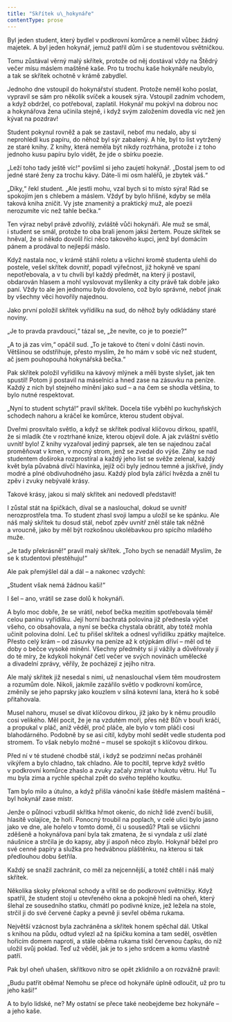 ```yaml
---
title: "Skřítek u\_hokynáře"
contentType: prose
---
```


  

Byl jeden student, který bydlel v podkrovní komůrce a neměl vůbec žádný majetek. A byl jeden hokynář, jemuž patřil dům i se studentovou světničkou.

Tomu zůstával věrný malý skřítek, protože od něj dostával vždy na Štědrý večer mísu máslem maštěné kaše. Pro tu trochu kaše hokynáře neubylo, a tak se skřítek ochotně v krámě zabydlel.

Jednoho dne vstoupil do hokynářství student. Protože neměl koho poslat, vypravil se sám pro několik svíček a kousek sýra. Vstoupil zadním vchodem, a když obdržel, co potřeboval, zaplatil. Hokynář mu pokývl na dobrou noc a hokynářova žena učinila stejně, i když svým založením dovedla víc než jen kývat na pozdrav!

Student pokynul rovněž a pak se zastavil, neboť mu nedalo, aby si neprohlédl kus papíru, do něhož byl sýr zabalený. A hle, byl to list vytržený ze staré knihy. Z knihy, která neměla být nikdy roztrhána, protože i z toho jednoho kusu papíru bylo vidět, že jde o sbírku poezie.

„Leží toho tady ještě víc!“ povšiml si jeho zaujetí hokynář. „Dostal jsem to od jedné staré ženy za trochu kávy. Dáte-li mi osm haléřů, je zbytek váš.“

„Díky,“ řekl student. „Ale jestli mohu, vzal bych si to místo sýra! Rád se spokojím jen s chlebem a máslem. Vždyť by bylo hříšné, kdyby se měla taková kniha zničit. Vy jste znamenitý a praktický muž, ale poezii nerozumíte víc než tahle bečka.“

Ten výraz nebyl právě zdvořilý, zvláště vůči hokynáři. Ale muž se smál, i student se smál, protože to oba brali jenom jaksi žertem. Pouze skřítek se hněval, že si někdo dovolil říci něco takového kupci, jenž byl domácím pánem a prodával to nejlepší máslo.

Když nastala noc, v krámě stáhli roletu a všichni kromě studenta ulehli do postele, vešel skřítek dovnitř, popadl výřečnost, již hokyně ve spaní nepotřebovala, a v tu chvíli byl každý předmět, na který ji postavil, obdarován hlasem a mohl vyslovovat myšlenky a city právě tak dobře jako paní. Vždy to ale jen jednomu bylo dovoleno, což bylo správné, neboť jinak by všechny věci hovořily najednou.

Jako první položil skřítek vyřídilku na sud, do něhož byly odkládány staré noviny.

„Je to pravda pravdoucí,“ tázal se, „že nevíte, co je to poezie?“

„A to já zas vím,“ opáčil sud. „To je takové to čtení v dolní části novin. Většinou se odstřihuje, přesto myslím, že ho mám v sobě víc než student, ač jsem pouhopouhá hokynářská bečka.“

Pak skřítek položil vyřídilku na kávový mlýnek a měli byste slyšet, jak ten spustil! Potom ji postavil na máselnici a hned zase na zásuvku na peníze. Každý z nich byl stejného mínění jako sud – a na čem se shodla většina, to bylo nutné respektovat.

„Nyní to student schytá!“ pravil skřítek. Docela tiše vyběhl po kuchyňských schodech nahoru a kráčel ke komůrce, kterou student obýval.

Dveřmi prosvítalo světlo, a když se skřítek podíval klíčovou dírkou, spatřil, že si mladík čte v roztrhané knize, kterou objevil dole. A jak zvláštní světlo uvnitř bylo! Z knihy vyzařoval jediný paprsek, ale ten se najednou začal proměňovat v kmen, v mocný strom, jenž se zvedal do výše. Záhy se nad studentem doširoka rozprostíral a každý jeho list se svěže zelenal, každý květ byla půvabná dívčí hlavinka, jejíž oči byly jednou temné a jiskřivé, jindy modré a plné obdivuhodného jasu. Každý plod byla zářící hvězda a zněl tu zpěv i zvuky nebývalé krásy.

Takové krásy, jakou si malý skřítek ani nedovedl představit!

I zůstal stát na špičkách, díval se a naslouchal, dokud se uvnitř nerozprostřela tma. To student zhasl svoji lampu a uložil se ke spánku. Ale náš malý skřítek tu dosud stál, neboť zpěv uvnitř zněl stále tak něžně a vroucně, jako by měl být rozkošnou ukolébavkou pro spícího mladého muže.

„Je tady překrásně!“ pravil malý skřítek. „Toho bych se nenadál! Myslím, že se k studentovi přestěhuju!“

Ale pak přemýšlel dál a dál – a nakonec vzdychl:

„Student však nemá žádnou kaši!“

I šel – ano, vrátil se zase dolů k hokynáři.

A bylo moc dobře, že se vrátil, neboť bečka mezitím spotřebovala téměř celou paninu vyřídilku. Její horní bachratá polovina již přednesla výčet všeho, co obsahovala, a nyní se bečka chystala obrátit, aby totéž mohla učinit polovina dolní. Leč tu přišel skřítek a odnesl vyřídilku zpátky majitelce. Přesto celý krám – od zásuvky na peníze až k otýpkám dříví – měl od té doby o bečce vysoké mínění. Všechny předměty si jí vážily a důvěřovaly jí do té míry, že kdykoli hokynář četl večer ve svých novinách umělecké a divadelní zprávy, věřily, že pocházejí z jejího nitra.

Ale malý skřítek již nesedal s nimi, už nenaslouchal všem těm moudrostem a rozumům dole. Nikoli, jakmile zazářilo světlo v podkrovní komůrce, změnily se jeho paprsky jako kouzlem v silná kotevní lana, která ho k sobě přitahovala.

Musel nahoru, musel se dívat klíčovou dírkou, jíž jako by k němu proudilo cosi velikého. Měl pocit, že je na vzdutém moři, přes něž Bůh v bouři kráčí, a propukal v pláč, aniž věděl, proč pláče, ale bylo v tom pláči cosi blahodárného. Podobně by se asi cítil, kdyby mohl sedět vedle studenta pod stromem. To však nebylo možné – musel se spokojit s klíčovou dírkou.

Před ní v té studené chodbě stál, i když se podzimní nečas proháněl vikýřem a bylo chladno, tak chladno. Ale to pocítil, teprve když světlo v podkrovní komůrce zhaslo a zvuky začaly zmírat v hukotu větru. Hu! Tu mu byla zima a rychle spěchal zpět do svého teplého koutku.

Tam bylo milo a útulno, a když přišla vánoční kaše štědře máslem maštěná – byl hokynář zase mistr.

Jenže o půlnoci vzbudil skřítka hřmot okenic, do nichž lidé zvenčí bušili, hlasitě volajíce, že hoří. Ponocný troubil na poplach, v celé ulici bylo jasno jako ve dne, ale hořelo v tomto domě, či u sousedů? Ptali se všichni zděšeně a hokynářova paní byla tak zmatena, že si vyndala z uší zlaté náušnice a strčila je do kapsy, aby jí aspoň něco zbylo. Hokynář běžel pro své cenné papíry a služka pro hedvábnou pláštěnku, na kterou si tak předlouhou dobu šetřila.

Každý se snažil zachránit, co měl za nejcennější, a totéž chtěl i náš malý skřítek.

Několika skoky překonal schody a vřítil se do podkrovní světničky. Když spatřil, že student stojí u otevřeného okna a pokojně hledí na oheň, který šlehal ze sousedního statku, chmátl po podivné knize, jež ležela na stole, strčil ji do své červené čapky a pevně ji sevřel oběma rukama.

Největší vzácnost byla zachráněna a skřítek honem spěchal dál. Utíkal s knihou na půdu, odtud vylezl až na špičku komína a tam seděl, osvětlen hořícím domem naproti, a stále oběma rukama tiskl červenou čapku, do níž uložil svůj poklad. Teď už věděl, jak je to s jeho srdcem a komu vlastně patří.

Pak byl oheň uhašen, skřítkovo nitro se opět zklidnilo a on rozvážně pravil:

„Budu patřit oběma! Nemohu se přece od hokynáře úplně odloučit, už pro tu jeho kaši!“

A to bylo lidské, ne? My ostatní se přece také neobejdeme bez hokynáře – a jeho kaše.
